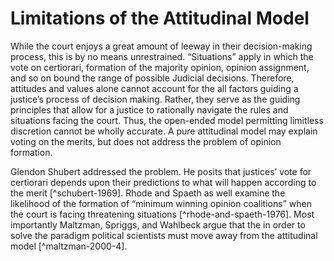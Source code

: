 # Limitations of the Attitudinal Model

While the court enjoys a great amount of leeway in their decision-making process, this is by no means unrestrained.  “Situations” apply in which the vote on certiorari, formation of the majority opinion, opinion assignment, and so on bound the range of possible Judicial decisions.  Therefore, attitudes and values alone cannot account for the all factors guiding a justice’s process of decision making.  Rather, they serve as the guiding principles that allow for a justice to rationally navigate the rules and situations facing the court.  Thus, the open-ended model permitting limitless discretion cannot be wholly accurate. A pure attitudinal model may explain voting on the merits, but does not address the problem of opinion formation.  


Glendon Shubert addressed the problem.  He posits that justices’ vote for certiorari depends upon their predictions to what will happen according to the merit [^schubert-1969].  Rhode and Spaeth as well examine the likelihood of the formation of “minimum winning opinion coalitions” when the court is facing threatening situations [^rhode-and-spaeth-1976]. Most importantly Maltzman, Spriggs, and Wahlbeck argue that the in order to solve the paradigm political scientists must move away from the attitudinal model [^maltzman-2000-4].
